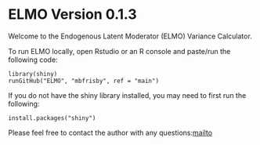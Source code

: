 # ELMO Version 0.1.3
Welcome to the Endogenous Latent Moderator (ELMO) Variance Calculator.

To run ELMO locally, open Rstudio or an R console and paste/run the following code: 

```{r eval = FALSE}
library(shiny)
runGitHub("ELMO", "mbfrisby", ref = "main")
```

If you do not have the shiny library installed, you may need to first run the following:

```{r eval = FALSE}
install.packages("shiny")
```

Please feel free to contact the author with any questions:[mailto](mailto:mbfrisby@umich.edu)
